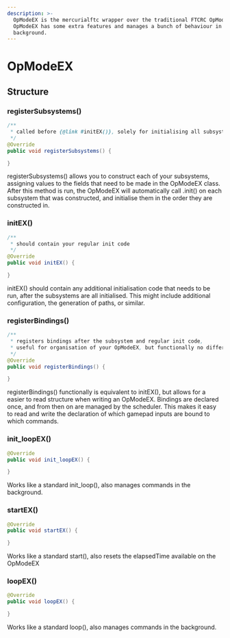```yaml
---
description: >-
  OpModeEX is the mercurialftc wrapper over the traditional FTCRC OpMode.
  OpModeEX has some extra features and manages a bunch of behaviour in the
  background.
---
```


# OpModeEX

## Structure

### registerSubsystems()

```java
/**
 * called before {@link #initEX()}, solely for initialising all subsystems, ensures that they are registered with the correct {@link com.mercurialftc.mercurialftc.scheduler.Scheduler}, and that their init methods will be run
 */
@Override
public void registerSubsystems() {

}
```

registerSubsystems() allows you to construct each of your subsystems, assigning values to the fields that need to be made in the OpModeEX class. After this method is run, the OpModeEX will automatically call .init() on each subsystem that was constructed, and initialise them in the order they are constructed in.

### initEX()

```java
/**
 * should contain your regular init code
 */
@Override
public void initEX() {

}
```

initEX() should contain any additional initialisation code that needs to be run, after the subsystems are all initialised. This might include additional configuration, the generation of paths, or similar.

### registerBindings()

```java
/**
 * registers bindings after the subsystem and regular init code,
 * useful for organisation of your OpModeEX, but functionally no different to initialising them at the end of {@link #initEX()}
 */
@Override
public void registerBindings() {

}
```

registerBindings() functionally is equivalent to initEX(), but allows for a easier to read structure when writing an OpModeEX. Bindings are declared once, and from then on are managed by the scheduler. This makes it easy to read and write the declaration of which gamepad inputs are bound to which commands.

### init\_loopEX()

```java
@Override
public void init_loopEX() {

}
```

Works like a standard init\_loop(), also manages commands in the background.

### startEX()

```java
@Override
public void startEX() {

}
```

Works like a standard start(), also resets the elapsedTime available on the OpModeEX

### loopEX()

```java
@Override
public void loopEX() {

}
```

Works like a standard loop(), also manages commands in the background.
